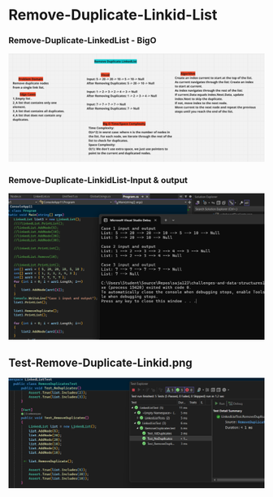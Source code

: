 # Remove-Duplicate-Linkid-List

### Remove-Duplicate-LinkedList - BigO
![BigODuplicate](BigODuplicate.png)


### Remove-Duplicate-LinkidList-Input & output
![Input&OutputDuplicate](Input&OutputDuplicate.png)

## Test-Remove-Duplicate-Linkid.png
![RemoveDuplicateTest](RemoveDuplicateTest.png)